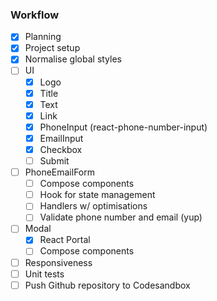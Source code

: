 ### Workflow

- [x]  Planning
- [x]  Project setup
- [x]  Normalise global styles
- [ ]  UI
    - [x]  Logo
    - [x]  Title
    - [x]  Text
    - [x]  Link
    - [x]  PhoneInput (react-phone-number-input)
    - [x]  EmailInput
    - [x]  Checkbox
    - [ ]  Submit
- [ ]  PhoneEmailForm
    - [ ]  Compose components
    - [ ]  Hook for state management
    - [ ]  Handlers w/ optimisations
    - [ ]  Validate phone number and email (yup)
- [ ]  Modal
    - [x]  React Portal
    - [ ]  Compose components
- [ ]  Responsiveness
- [ ]  Unit tests
- [ ]  Push Github repository to Codesandbox
